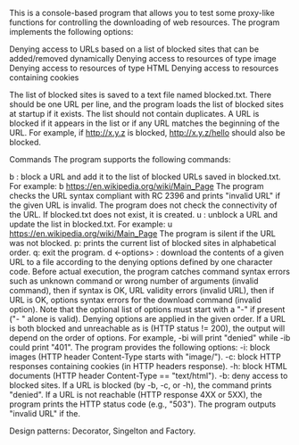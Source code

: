 This is a console-based program that allows you to test some proxy-like functions for 
controlling the downloading of web resources. The program implements the following options:

Denying access to URLs based on a list of blocked sites that can be added/removed dynamically
Denying access to resources of type image
Denying access to resources of type HTML
Denying access to resources containing cookies

The list of blocked sites is saved to a text file named blocked.txt. There should be one URL
per line, and the program loads the list of blocked sites at startup if it exists.
The list should not contain duplicates. A URL is blocked if it appears in the list or if 
any URL matches the beginning of the URL. For example, if http://x.y.z is blocked, 
http://x.y.z/hello should also be blocked.


Commands
The program supports the following commands:

b <url>: block a URL and add it to the list of blocked URLs saved in blocked.txt.
For example: b https://en.wikipedia.org/wiki/Main_Page
The program checks the URL syntax compliant with RC 2396 and prints "invalid URL" if the
given URL is invalid.
The program does not check the connectivity of the URL.
If blocked.txt does not exist, it is created.
u <url>: unblock a URL and update the list in blocked.txt.
For example: u https://en.wikipedia.org/wiki/Main_Page
The program is silent if the URL was not blocked.
p: prints the current list of blocked sites in alphabetical order.
q: exit the program.
d <-options> <url> <out>: download the contents of a given URL to a file according to the denying options defined by one character code.
Before actual execution, the program catches command syntax errors such as unknown command or wrong number of arguments (invalid command), 
then if syntax is OK, URL validity errors (invalid URL), then if URL is OK, options syntax errors for the download command (invalid option).
Note that the optional list of options must start with a "-" if present ("- " alone is valid).
Denying options are applied in the given order. If a URL is both blocked and unreachable as is (HTTP status != 200), the output will depend on the order of options. For example, -bi will print "denied" while -ib could print "401".
The program provides the following options:
-i: block images (HTTP header Content-Type starts with "image/").
-c: block HTTP responses containing cookies (in HTTP headers response).
-h: block HTML documents (HTTP header Content-Type == "text/html").
-b: deny access to blocked sites.
If a URL is blocked (by -b, -c, or -h), the command prints "denied".
If a URL is not reachable (HTTP response 4XX or 5XX), the program prints the HTTP status code (e.g., "503").
The program outputs "invalid URL" if the.

Design patterns:
Decorator, Singelton and Factory.
